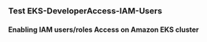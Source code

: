 

###  Test EKS-DeveloperAccess-IAM-Users

#### Enabling IAM users/roles Access on Amazon EKS cluster








